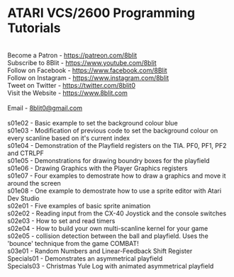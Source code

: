 # ATARI VCS/2600 Programming Tutorials
\
Become a Patron - https://patreon.com/8blit \
Subscribe to 8Blit - https://www.youtube.com/8blit \
Follow on Facebook - https://www.facebook.com/8Blit \
Follow on Instagram - https://www.instagram.com/8blit \
Tweet on Twitter - https://twitter.com/8blit0 \
Visit the Website - https://www.8blit.com \
\
Email - 8blit0@gmail.com\
\
s01e02 - Basic example to set the background colour blue\
s01e03 - Modification of previous code to set the background colour on every scanline based on it's current index\
s01e04 - Demonstration of the Playfield registers on the TIA. PF0, PF1, PF2 and CTRLPF\
s01e05 - Demonstrations for drawing boundry boxes for the playfield\
s01e06 - Drawing Graphics with the Player Graphics registers\
s01e07 - Four examples to demostrate how to draw a graphics and move it around the screen\
s01e08 - One example to demostrate how to use a sprite editor with Atari Dev Studio\
s02e01 - Five examples of basic sprite animation\
s02e02 - Reading input from the CX-40 Joystick and the console switches\
s02e03 - How to set and read timers\
s02e04 - How to build your own multi-scanline kernel for your game\
s02e05 - collision detection between the ball and playfield. Uses the 'bounce' technique from the game COMBAT!\
s03e01 - Random Numbers and Linear-Feedback Shift Register\
Specials01 - Demonstrates an asymmetrical playfield\
Specials03 - Christmas Yule Log with animated asymmetrical playfield


